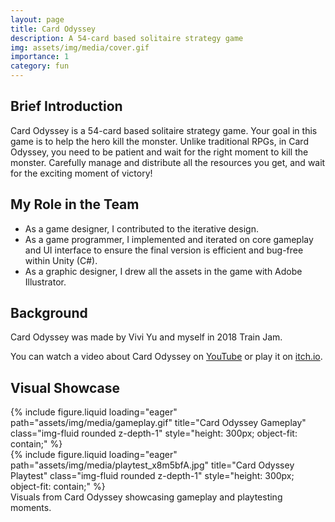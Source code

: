 ```yaml
---
layout: page
title: Card Odyssey
description: A 54-card based solitaire strategy game
img: assets/img/media/cover.gif
importance: 1
category: fun
---
```


## Brief Introduction

Card Odyssey is a 54-card based solitaire strategy game. Your goal in this game is to help the hero kill the monster. Unlike traditional RPGs, in Card Odyssey, you need to be patient and wait for the right moment to kill the monster. Carefully manage and distribute all the resources you get, and wait for the exciting moment of victory!

## My Role in the Team

- As a game designer, I contributed to the iterative design.
- As a game programmer, I implemented and iterated on core gameplay and UI interface to ensure the final version is efficient and bug-free within Unity (C#).
- As a graphic designer, I drew all the assets in the game with Adobe Illustrator.

## Background

Card Odyssey was made by Vivi Yu and myself in 2018 Train Jam.

You can watch a video about Card Odyssey on [YouTube](https://youtu.be/p1LZiM9yep4) or play it on [itch.io](https://viviyu.itch.io/card-odyssey).

## Visual Showcase

<div class="row">
    <div class="col-sm mt-3 mt-md-0">
        {% include figure.liquid loading="eager" path="assets/img/media/gameplay.gif" title="Card Odyssey Gameplay" class="img-fluid rounded z-depth-1" style="height: 300px; object-fit: contain;" %}
    </div>
    <div class="col-sm mt-3 mt-md-0">
        {% include figure.liquid loading="eager" path="assets/img/media/playtest_x8m5bfA.jpg" title="Card Odyssey Playtest" class="img-fluid rounded z-depth-1" style="height: 300px; object-fit: contain;" %}
    </div>
</div>
<div class="caption">
    Visuals from Card Odyssey showcasing gameplay and playtesting moments.
</div>
